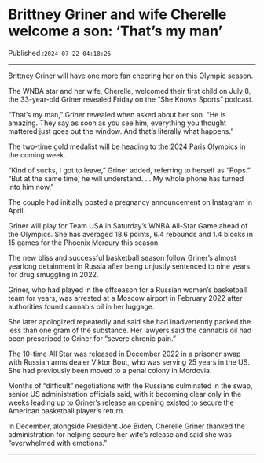 # Brittney Griner and wife Cherelle welcome a son: ‘That’s my man’

Published :`2024-07-22 04:18:26`

---

Brittney Griner will have one more fan cheering her on this Olympic season.

The WNBA star and her wife, Cherelle, welcomed their first child on July 8, the 33-year-old Griner revealed Friday on the “She Knows Sports” podcast.

“That’s my man,” Griner revealed when asked about her son. “He is amazing. They say as soon as you see him, everything you thought mattered just goes out the window. And that’s literally what happens.”

The two-time gold medalist will be heading to the 2024 Paris Olympics in the coming week.

“Kind of sucks, I got to leave,” Griner added, referring to herself as “Pops.” “But at the same time, he will understand. … My whole phone has turned into him now.”

The couple had initially posted a pregnancy announcement on Instagram in April.

Griner will play for Team USA in Saturday’s WNBA All-Star Game ahead of the Olympics. She has averaged 18.6 points, 6.4 rebounds and 1.4 blocks in 15 games for the Phoenix Mercury this season.

The new bliss and successful basketball season follow Griner’s almost yearlong detainment in Russia after being unjustly sentenced to nine years for drug smuggling in 2022.

Griner, who had played in the offseason for a Russian women’s basketball team for years, was arrested at a Moscow airport in February 2022 after authorities found cannabis oil in her luggage.

She later apologized repeatedly and said she had inadvertently packed the less than one gram of the substance. Her lawyers said the cannabis oil had been prescribed to Griner for “severe chronic pain.”

The 10-time All Star was released in December 2022 in a prisoner swap with Russian arms dealer Viktor Bout, who was serving 25 years in the US. She had previously been moved to a penal colony in Mordovia.

Months of “difficult” negotiations with the Russians culminated in the swap, senior US administration officials said, with it becoming clear only in the weeks leading up to Griner’s release an opening existed to secure the American basketball player’s return.

In December, alongside President Joe Biden, Cherelle Griner thanked the administration for helping secure her wife’s release and said she was “overwhelmed with emotions.”

---

